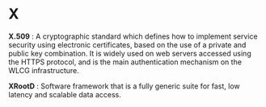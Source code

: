 # X

**X.509**
: A cryptographic standard which defines how to implement service security using electronic certificates,
based on the use of a private and public key combination. It is widely used on web servers accessed
using the HTTPS protocol, and is the main authentication mechanism on the WLCG infrastructure.

**XRootD**
: Software framework that is a fully generic suite for fast, low latency and scalable data access.
